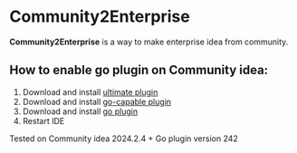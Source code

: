 # Community2Enterprise

<!-- Plugin description -->
**Community2Enterprise** is a way to make enterprise idea from community.

[gh:template]: https://docs.github.com/en/repositories/creating-and-managing-repositories/creating-a-repository-from-a-template
<!-- Plugin description end -->

## How to enable go plugin on Community idea:

1. Download and install [ultimate plugin](https://github.com/01epa/Community2Enterprise_ultimate/releases)
2. Download and install [go-capable plugin ](https://github.com/01epa/comunity2enterprise_go-capable/releases)
3. Download and install [go plugin](https://plugins.jetbrains.com/plugin/9568-go/versions#tabs)
4. Restart IDE

Tested on Community idea 2024.2.4 + Go plugin version 242

